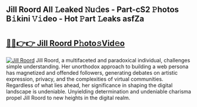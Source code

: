 ## Jill Roord All 𝙻eaked 𝙽u𝚍es - Part-cS2 𝙿hotos B𝚒kini 𝚅𝚒deo - Hot 𝙿art 𝙻eaks asfZa

# <h2><a href="http://ld0j0h6.urlbe.top/?page=Jill+Roord">🔗🔗👉👉 Jill Roord P𝚑oto𝚜Vid𝚎o</a></h2>

[![Jill Roord](https://i.imgur.com/eBuTRDB.gif)](http://ld0j0h6.urlbe.top/?page=Jill+Roord)
Jill Roord, a multifaceted and paradoxical individual, challenges simple understanding. Her unorthodox approach to building a web persona has magnetized and offended followers, generating debates on artistic expression, privacy, and the complexities of virtual communities. Regardless of what lies ahead, her significance in shaping the digital landscape is undeniable. Unyielding determination and undeniable charisma propel Jill Roord to new heights in the digital realm.
